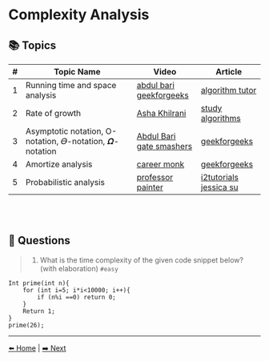 # Complexity Analysis

## 📚 Topics

| # | Topic Name | Video | Article
|-|-|-|-|
| 1 | Running time and space analysis | [abdul bari]() </br> [geekforgeeks]() | [algorithm tutor]() |
| 2 | Rate of growth | [Asha Khilrani]() | [study algorithms]() |
| 3 | Asymptotic notation, O-notation, 𝛳-notation, 𝜴-notation | [Abdul Bari]() </br> [gate smashers]() | [geekforgeeks]() |
| 4 | Amortize analysis | [career monk]() | [geekforgeeks]() |
| 5 | Probabilistic analysis | [professor painter]() | [i2tutorials]() </br> [jessica su]() |

</br>
</br>

## 🎒 Questions

> 1. What is the time complexity of the given code snippet below? (with elaboration) `#easy`

```
Int prime(int n){
    for (int i=5; i*i<10000; i++){
	    if (n%i ==0) return 0;
    }
    Return 1;
}
prime(26);
```


----
[⬅️ Home]() | 
[➡️ Next]()